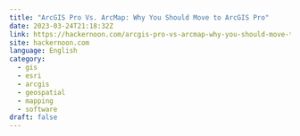 ```yaml
---
title: "ArcGIS Pro Vs. ArcMap: Why You Should Move to ArcGIS Pro"
date: 2023-03-24T21:18:32Z
link: https://hackernoon.com/arcgis-pro-vs-arcmap-why-you-should-move-to-arcgis-pro?source=rss&utm_medium=RSS&utm_source=news.12bit.vn
site: hackernoon.com
language: English
category:
  - gis
  - esri
  - arcgis
  - geospatial
  - mapping
  - software
draft: false
---
```

